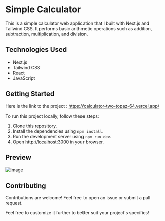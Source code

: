 # Simple Calculator

This is a simple calculator web application that I built with Next.js and Tailwind CSS. It performs basic arithmetic operations such as addition, subtraction, multiplication, and division.

## Technologies Used

- Next.js
- Tailwind CSS
- React
- JavaScript

## Getting Started

Here is the link to the project : https://calculator-two-topaz-64.vercel.app/

To run this project locally, follow these steps:

1. Clone this repository.
2. Install the dependencies using `npm install`.
3. Run the development server using `npm run dev`.
4. Open [http://localhost:3000](http://localhost:3000) in your browser.

## Preview

![image](https://github.com/Karim-Zaf/Calculator/assets/85990373/b4069af0-d125-4f2c-bc29-eaf10319a2f3)


## Contributing

Contributions are welcome! Feel free to open an issue or submit a pull request.

Feel free to customize it further to better suit your project's specifics!


